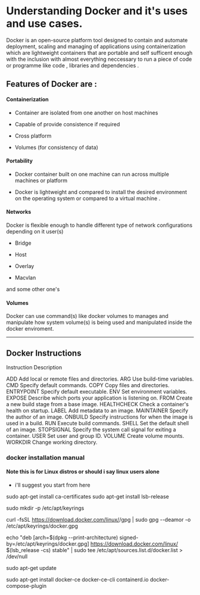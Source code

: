 # Understanding Docker and it's uses and use cases.

Docker is an open-source platform tool designed to contain and automate deployment, scaling and managing of applications using containerization which are lightweight containers that are portable and self sufficent enough with the inclusion with almost everything neccessary to run a piece of code or programme like code , libraries and dependencies .

## Features of Docker are :

#### Containerization

+ Container are isolated from one another on host machines

+ Capable of provide consistence if required

+ Cross platform

+ Volumes (for consistency of data)
#### Portability

+ Docker container built on one machine can run across multiple machines or platform

+ Docker is lightweight and compared to install the desired environment on the operating system or compared to a virtual machine .

#### Networks

Docker is flexible enough to handle different type of network configurations depending on it user(s)

+ Bridge

+ Host

+ Overlay

+ Macvlan


and some other one's


#### Volumes


Docker can use command(s) like docker volumes to manages and manipulate how system volume(s) is being used and manipulated inside the docker enviroment.

---

## Docker Instructions

Instruction	Description


ADD		Add local or remote files and directories.
ARG		Use build-time variables.
CMD		Specify default commands.
COPY		Copy files and directories.
ENTRYPOINT	Specify default executable.
ENV		Set environment variables.
EXPOSE		Describe which ports your application is listening on.
FROM		Create a new build stage from a base image.
HEALTHCHECK	Check a container's health on startup.
LABEL		Add metadata to an image.
MAINTAINER	Specify the author of an image.
ONBUILD		Specify instructions for when the image is used in a build.
RUN		Execute build commands.
SHELL		Set the default shell of an image.
STOPSIGNAL	Specify the system call signal for exiting a container.
USER		Set user and group ID.
VOLUME		Create volume mounts.
WORKDIR		Change working directory.



### docker installation manual
#### Note this is for Linux distros or should i say linux users alone

* i'll suggest you start from here

sudo apt-get install ca-certificates
sudo apt-get install lsb-release

sudo mkdir -p /etc/apt/keyrings

curl -fsSL https://download.docker.com/linux/<linux OS>/gpg | sudo gpg --deamor -o /etc/apt/keyrings/docker.gpg

echo "deb [arch=$(dpkg --print-architecture)
signed-by=/etc/apt/keyrings/docker.gpg]
https://download.docker.com/linux/<linux OS> $(lsb_release -cs) stable" | sudo tee /etc/apt/sources.list.d/docker.list > /dev/null

sudo apt-get update

sudo apt-get install docker-ce docker-ce-cli containerd.io docker-compose-plugin